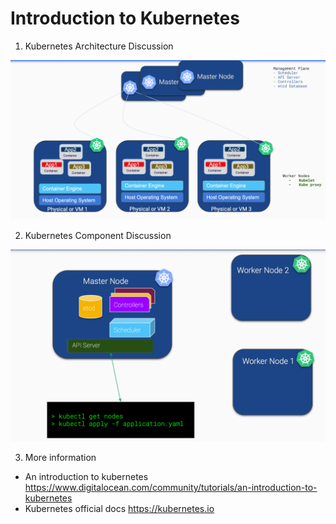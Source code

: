 # Introduction to Kubernetes 

1. Kubernetes Architecture Discussion
 
![](../images/kubearchi.png)


2. Kubernetes Component Discussion
 
![](../images/kubecomp.png)

3. More information
 * An introduction to kubernetes  <https://www.digitalocean.com/community/tutorials/an-introduction-to-kubernetes>
 * Kubernetes official docs <https://kubernetes.io>

